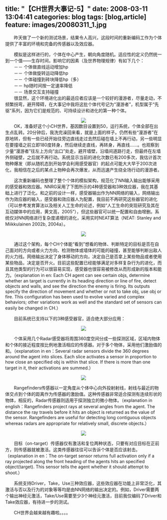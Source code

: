 title: "【CH世界大事记-5】"
date: 2008-03-11 13:04:41
categories: blog
tags: [blog,article]
feature: images/20080311_1.jpg
---
　　昨天做了一个新的测试场景，结果令人高兴，这段时间的重新编码工作为个体提供了丰富的环境和完备的传感器以及效应器。  
  
　　模拟是这样进行的，个体在中心产生，朝向角度随机。适应性的定义仍然统一到一个值——生存时间，影响它的因素（及世界物理规律）有如下几个：  
　　－－ 个体做直线运动增加hp  
　　－－ 个体做旋转运动降低hp  
　　－－ 个体碰撞到砖块降低hp（多）  
　　－－ hp随时间按一定速率降低  
　　－－ 场景交互支持碰撞  
　　很显然，这个环境进化出的最适应者应该是一个较好的漫游者，尽量走动，不频繁拐弯，避开障碍，在大事记中我将这批个体代号记为“漫游者”，机型属于“先驱”系列，因为它们是规范的、可持续设计和进化的第一种个体。  
<!--more-->
<div style="text-align:center;"><img src="/images/20080311_1.jpg" style="vertical-align:middle;"/></div>  
　　OK，准备好这个小CH世界，基因数目设置到50，运行系统，个体全部在出生点乱转。20分钟后，我洗完澡回来看，就是上面的样子。仍然有些“漫游者”在原地转，但有一些已经开始往旁边直线走过去然后碰在墙上不再行动，另一些明显在要撞墙之前立即180度转身，然后继续走直线，再转身，再直线……。也观察到少量“漫游者”往左上方向“出口”处走，避开墙壁，沿墙间道路行走，但最终在左墙外侧碰壁，之后就不再行动。系统显示当前的进化次数已有200多次，我估计首次物种爆发（即从随机态到开始学会利用感受器官）的起点可能大大早于200次进化，我相信在之后的某点上物种会再次爆发，从而迅速产生绕全场行动的漫游者。  
  
　　这次重新编码也整理了整个个体的模拟架构，规范化了NN输入输出能够采用的感受器和效应器。NNRG采用了下图所示的4种感受器和3种效应器，我在其基础上进行了泛化。和之前的设计一样，感受器输出作为NN网络的输入，网络输出作为效应器的输入，感受器和效应器人为配置，我目前不再研究这些器官的进化（可以参考发育算法以及相关人工生命的论述，例如“人工生命的突现研究及其在互动媒体中的应用，黄文高，2005”），但这些器官可以统一配置和自由增删。系统仅对NN网络进行复杂度递增的进化，采用实时NEAT算法（NEAT: Stanley and Miikkulainen 2002b, 2004a）。

<div style="text-align:center;"><img src="/images/20080311_2.jpg" style="vertical-align:middle;"/></div>    
  
　　通过这个架构，每个CH个体能“看到”想看的物体、判断特定的目标是否在自己面对的方向或者火力方向、检测物体或墙体的可能的碰撞，甚至能够判断出敌人的火力线。网络输出决定了身体移动的方向，决定自己是否拿上某些物品或者使用某些物品，决定是否开火。目前这些配置已经能够满足对多样复杂行为的进化，而且其他类型的行为可以很容易实现，感受器也很容易被修改从而形成新的版本和能力。（explanation in en: Each CH agent can see certain objs, determine whether an target is currently in its heading direction or line of fire, detect objects and walls, and see the direction the enemy is firing. Its outputs specify the direction of movement and whether or not to take obj, use obj or fire. This configuration has been used to evolve varied and complex behaviors; other variations work as well and the standard set of sensors can easily be changed in CH.）  
  
　　目前系统已支持以下的3种感受器官，适合绝大部分应用：

<div style="text-align:center;"><img src="/images/20080311_3.jpg" style="vertical-align:middle;"/></div>      
  
　　个体采用几个Radar感受器将周围360度空间分成一些探测区域，区域内物体和个体的接近程度按比例地激活相应的传感器。对于多个物体，采用他们激励值的和。（explanation in en：Several radar sensors divide the 360 degrees around the agent into slices. Each slice activates a sensor in proportion to how close an specified obj is within that slice. If there is more than one target in it, their activations are summed.）

<div style="text-align:center;"><img src="/images/20080311_4.jpg" style="vertical-align:middle;"/></div>        
  
  
　　Rangefinders传感器以一定角度从个体中心向外投射射线，射线与最近的物体交点到个体的距离作为传感器的激励值。这种传感器非常适合探测有连续形状的物体，相反的，Radar传感器则适用于探测独立的微小物体。（explanation in english：Rangefinders project rays at several angles from the agent. The distance the ray travels before it hits an object is returned as the value of the sensor. Rangefinders are useful for detecting long contiguous objects whereas radars are appropriate for relatively small, discrete objects.）

<div style="text-align:center;"><img src="/images/20080311_5.jpg" style="vertical-align:middle;"/></div>  

　　目标（on-target）传感器仅有激活和复位两种状态，只要有对应目标在正前方，则传感器就被激活。这类传感器往往可以告诉个体是否应该射击。（explanation in en：The on-target sensor returns full activation only if a ray projected along the front heading of the agents hits an specified object(target). This sensor tells the agent whether it should attempt to shoot.）  
  
　　系统支持Driver，Take，Use三种效应器，这些效应器在功能上非常泛化，其激活与否以及行为的对象等等均是由NN网络的输出决定的。例如，Driver需要两个输出神经元激活，Take/Use需要至少3个神经元激活，目前我仅编码了Driver和Take效应器，有待进一步的测试。  
  

　　CH世界会越来越有趣啦。。。。